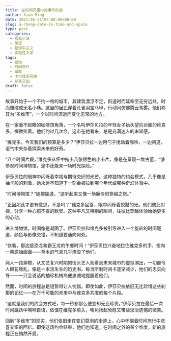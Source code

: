 ```yaml
---
title: 在时间交错中的廉价约会
author: Xiao Ming
date: 2021-05-21T07:00:00+08:00
slug: a-cheap-date-in-time-and-space
type: post
categories:
  - 短篇小说
  - 架空
  - 超现实主义
  - 实验性文学
tags:
  - 爱情
  - 时间旅行
  - 幽默
  - 卡尔维诺风格
  - 悲喜交加
draft: false
---
```


故事开始于一个不拘一格的城市，其建筑漂浮不定，街道时而延伸至无穷远处，时而蜷缩成无名小巷。这里的居民穿着孔雀羽宝马甲，行动间仿佛腾云驾雾。他们称其为“多维市”，一个以时间流逝而变化无常的地方。

在一家毫不起眼的咖啡馆角落，一个名叫伊莎贝拉的年轻女子抬头望向对面的维克多，微微笑着。他们约过几次会，这市在她看来，总是充满迷人的未知感。

“维克多，今天我们的预算是多少？”伊莎贝拉一边用勺子搅动着咖啡，一边问道，语气中夹杂着探索未来的好奇。

“八个时间片段，”维克多从怀中掏出几张银色的小卡片，像是在呈现一堆古董，“够参观时间博物馆，途中还能来一场时光探险。”

伊莎贝拉的眼神中闪烁着幸福与期待交织的光芒。这种独特的约会模式，几乎像是抽卡般的刺激，她永远不知道下一刻会被拉到哪个年代或哪种奇幻体验中。

“时间博物馆？”她揶揄道，“这听起来又像一场廉价的穿越之旅。”

“正因如此才更有意思，不是吗？”维克多回答，眼中闪烁着狡黠的光。他们彼此对视，分享一种心照不宣的默契。这种平凡又特别的瞬间，往往比穿越体验给她更多的心动。

进入博物馆，时间像是凝固了。伊莎贝拉和维克多被引导进入一个旋转的时间隧道，颜色与影像交错，不知道要通向何处。

“快看，那边是恐龙和霸王龙的午餐时间！”伊莎贝拉兴奋地拉住维克多的手，指向一幕原始画面——草木的气息几乎淹没了他们。

两人一路穿梭，从文艺复兴时期的街头艺人观看到未来城市的虚拟演出，一切都令人眼花缭乱，像是一本活生生的历史书。每当所剩时间卡逐渐减少，他们的忠实向导——一只会说话的袖珍机械鸟便忠诚地提醒着他们。

然而，时间的旅程总是短暂得让人惋惜。即使如此，伊莎贝拉依旧无比珍惜这些刹那的记忆——在万千可能的未来中与维克多共度的每个片段。

“这就是我们的约会方式吧，每一秒都那么便宜却无比珍贵。”伊莎贝拉在最后一次时间跳跃中喃喃自语，依偎在维克多肩头，嘴角扬起欣慰又带些淡淡遗憾的微笑。

回到“多维市”的现实，他们依旧走在变幻莫测的街道上，心中怀揣着时间旅行中悲喜交织的回忆。即使这场约会结束，他们也知道，在时间之外的某个维度，新的旅程正在悄然开启。